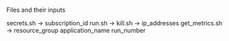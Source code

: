 Files and their inputs
 

secrets.sh  -> subscription_id 
run.sh      -> 
kill.sh     -> ip_addresses
get_metrics.sh -> resource_group application_name run_number
